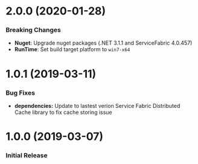 # 2.0.0 (2020-01-28)
<a name="2.0.0"></a>

### Breaking Changes
* **Nuget**: Upgrade nuget packages (.NET 3.1.1 and ServiceFabric 4.0.457)
* **RunTime**: Set build target platform to `win7-x64`

# 1.0.1 (2019-03-11)

<a name="1.0.1"></a>

### Bug Fixes
* **dependencies:** Update to lastest verion Service Fabric Distributed Cache library to fix cache storing issue

# 1.0.0 (2019-03-07)

<a name="1.0.0"></a>

### Initial Release
